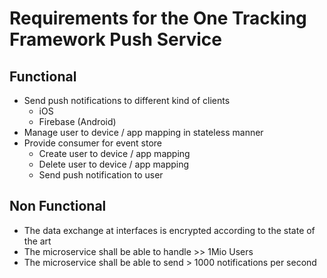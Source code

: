 # Requirements for the One Tracking Framework Push Service

## Functional 

* Send push notifications to different kind of clients
    * iOS
    * Firebase (Android)
* Manage user to device / app mapping in stateless manner
* Provide consumer for event store
    * Create user to device / app mapping
    * Delete user to device / app mapping
    * Send push notification to user

## Non Functional

* The data exchange at interfaces is encrypted according to the state of the art
* The microservice shall be able to handle >> 1Mio Users 
* The microservice shall be able to send > 1000 notifications per second 